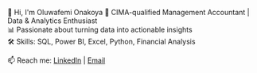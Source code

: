 👋 Hi, I'm Oluwafemi Onakoya 
🎯 CIMA-qualified Management Accountant | Data & Analytics Enthusiast  
📊 Passionate about turning data into actionable insights  
🛠️ Skills: SQL, Power BI, Excel, Python, Financial Analysis  


📫 Reach me: [LinkedIn]([#](https://www.linkedin.com/in/onakoya-oluwafemi-53114971/)) | [Email](femionakoya1@gmail.com)


<!---
Oluwafemi-Abisoye-Onakoya/Oluwafemi-Abisoye-Onakoya is a ✨ special ✨ repository because its `README.md` (this file) appears on your GitHub profile.
You can click the Preview link to take a look at your changes.
--->
